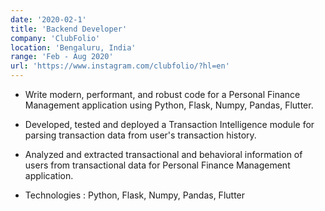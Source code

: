 ```yaml
---
date: '2020-02-1'
title: 'Backend Developer'
company: 'ClubFolio'
location: 'Bengaluru, India'
range: 'Feb - Aug 2020'
url: 'https://www.instagram.com/clubfolio/?hl=en'
---
```


- Write modern, performant, and robust code for a Personal Finance Management application using Python, Flask, Numpy, Pandas, Flutter.

- Developed, tested and deployed a Transaction Intelligence module for parsing transaction data from user's transaction history.

- Analyzed and extracted transactional and behavioral information of users from transactional data for Personal Finance Management application.

- Technologies : Python, Flask, Numpy, Pandas, Flutter
